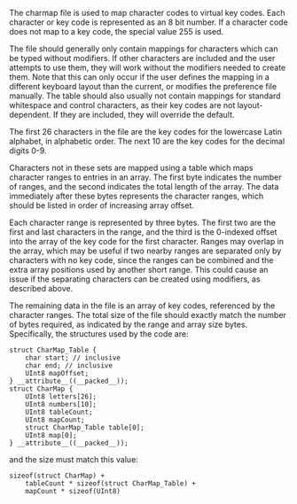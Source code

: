 The charmap file is used to map character codes to virtual key codes. Each character or key code is represented as an 8 bit number. If a character code does not map to a key code, the special value 255 is used.

The file should generally only contain mappings for characters which can be typed without modifiers. If other characters are included and the user attempts to use them, they will work without the modifiers needed to create them. Note that this can only occur if the user defines the mapping in a different keyboard layout than the current, or modifies the preference file manually. The table should also usually not contain mappings for standard whitespace and control characters, as their key codes are not layout-dependent. If they are included, they will override the default.

The first 26 characters in the file are the key codes for the lowercase Latin alphabet, in alphabetic order. The next 10 are the key codes for the decimal digits 0-9.

Characters not in these sets are mapped using a table which maps character ranges to entries in an array. The first byte indicates the number of ranges, and the second indicates the total length of the array. The data immediately after these bytes represents the character ranges, which should be listed in order of increasing array offset.

Each character range is represented by three bytes. The first two are the first and last characters in the range, and the third is the 0-indexed offset into the array of the key code for the first character. Ranges may overlap in the array, which may be useful if two nearby ranges are separated only by characters with no key code, since the ranges can be combined and the extra array positions used by another short range. This could cause an issue if the separating characters can be created using modifiers, as described above.

The remaining data in the file is an array of key codes, referenced by the character ranges. The total size of the file should exactly match the number of bytes required, as indicated by the range and array size bytes. Specifically, the structures used by the code are:

    struct CharMap_Table {
        char start; // inclusive
        char end; // inclusive
        UInt8 mapOffset;
    } __attribute__((__packed__));
    struct CharMap {
        UInt8 letters[26];
        UInt8 numbers[10];
        UInt8 tableCount;
        UInt8 mapCount;
        struct CharMap_Table table[0];
        UInt8 map[0];
    } __attribute__((__packed__));

and the size must match this value:

    sizeof(struct CharMap) +
        tableCount * sizeof(struct CharMap_Table) +
        mapCount * sizeof(UInt8)
